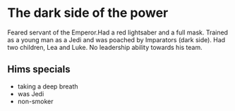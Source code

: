 # The dark side of the power

Feared servant of the Emperor.Had a red lightsaber and a full mask. Trained as a young man as a Jedi and was poached by Imparators (dark side). Had two children, Lea and Luke. No leadership ability towards his team.


## Hims specials

* taking a deep breath
* was Jedi
* non-smoker

